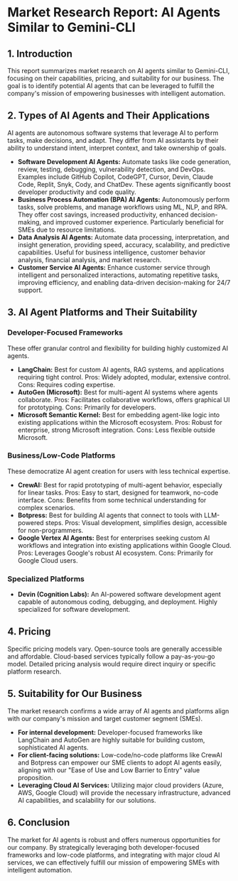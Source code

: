 # Market Research Report: AI Agents Similar to Gemini-CLI

## 1. Introduction
This report summarizes market research on AI agents similar to Gemini-CLI, focusing on their capabilities, pricing, and suitability for our business. The goal is to identify potential AI agents that can be leveraged to fulfill the company's mission of empowering businesses with intelligent automation.

## 2. Types of AI Agents and Their Applications
AI agents are autonomous software systems that leverage AI to perform tasks, make decisions, and adapt. They differ from AI assistants by their ability to understand intent, interpret context, and take ownership of goals.

*   **Software Development AI Agents:** Automate tasks like code generation, review, testing, debugging, vulnerability detection, and DevOps. Examples include GitHub Copilot, CodeGPT, Cursor, Devin, Claude Code, Replit, Snyk, Cody, and ChatDev. These agents significantly boost developer productivity and code quality.
*   **Business Process Automation (BPA) AI Agents:** Autonomously perform tasks, solve problems, and manage workflows using ML, NLP, and RPA. They offer cost savings, increased productivity, enhanced decision-making, and improved customer experience. Particularly beneficial for SMEs due to resource limitations.
*   **Data Analysis AI Agents:** Automate data processing, interpretation, and insight generation, providing speed, accuracy, scalability, and predictive capabilities. Useful for business intelligence, customer behavior analysis, financial analysis, and market research.
*   **Customer Service AI Agents:** Enhance customer service through intelligent and personalized interactions, automating repetitive tasks, improving efficiency, and enabling data-driven decision-making for 24/7 support.

## 3. AI Agent Platforms and Their Suitability

### Developer-Focused Frameworks
These offer granular control and flexibility for building highly customized AI agents.

*   **LangChain:** Best for custom AI agents, RAG systems, and applications requiring tight control. Pros: Widely adopted, modular, extensive control. Cons: Requires coding expertise.
*   **AutoGen (Microsoft):** Best for multi-agent AI systems where agents collaborate. Pros: Facilitates collaborative workflows, offers graphical UI for prototyping. Cons: Primarily for developers.
*   **Microsoft Semantic Kernel:** Best for embedding agent-like logic into existing applications within the Microsoft ecosystem. Pros: Robust for enterprise, strong Microsoft integration. Cons: Less flexible outside Microsoft.

### Business/Low-Code Platforms
These democratize AI agent creation for users with less technical expertise.

*   **CrewAI:** Best for rapid prototyping of multi-agent behavior, especially for linear tasks. Pros: Easy to start, designed for teamwork, no-code interface. Cons: Benefits from some technical understanding for complex scenarios.
*   **Botpress:** Best for building AI agents that connect to tools with LLM-powered steps. Pros: Visual development, simplifies design, accessible for non-programmers.
*   **Google Vertex AI Agents:** Best for enterprises seeking custom AI workflows and integration into existing applications within Google Cloud. Pros: Leverages Google's robust AI ecosystem. Cons: Primarily for Google Cloud users.

### Specialized Platforms

*   **Devin (Cognition Labs):** An AI-powered software development agent capable of autonomous coding, debugging, and deployment. Highly specialized for software development.

## 4. Pricing
Specific pricing models vary. Open-source tools are generally accessible and affordable. Cloud-based services typically follow a pay-as-you-go model. Detailed pricing analysis would require direct inquiry or specific platform research.

## 5. Suitability for Our Business

The market research confirms a wide array of AI agents and platforms align with our company's mission and target customer segment (SMEs).

*   **For internal development:** Developer-focused frameworks like LangChain and AutoGen are highly suitable for building custom, sophisticated AI agents.
*   **For client-facing solutions:** Low-code/no-code platforms like CrewAI and Botpress can empower our SME clients to adopt AI agents easily, aligning with our "Ease of Use and Low Barrier to Entry" value proposition.
*   **Leveraging Cloud AI Services:** Utilizing major cloud providers (Azure, AWS, Google Cloud) will provide the necessary infrastructure, advanced AI capabilities, and scalability for our solutions.

## 6. Conclusion
The market for AI agents is robust and offers numerous opportunities for our company. By strategically leveraging both developer-focused frameworks and low-code platforms, and integrating with major cloud AI services, we can effectively fulfill our mission of empowering SMEs with intelligent automation.